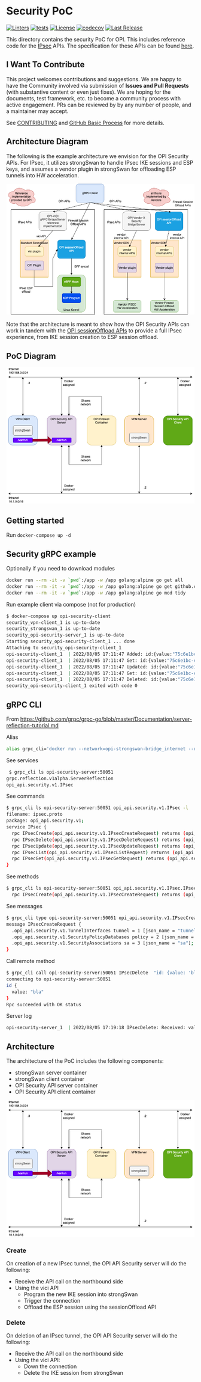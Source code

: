 # Security PoC

[![Linters](https://github.com/opiproject/opi-strongswan-bridge/actions/workflows/linters.yml/badge.svg)](https://github.com/opiproject/opi-strongswan-bridge/actions/workflows/linters.yml)
[![tests](https://github.com/opiproject/opi-strongswan-bridge/actions/workflows/poc-security.yml/badge.svg)](https://github.com/opiproject/opi-strongswan-bridge/actions/workflows/poc-security.yml)
[![License](https://img.shields.io/github/license/opiproject/opi-strongswan-bridge?style=flat-square&color=blue&label=License)](https://github.com/opiproject/opi-strongswan-bridge/blob/master/LICENSE)
[![codecov](https://codecov.io/gh/opiproject/opi-strongswan-bridge/branch/main/graph/badge.svg)](https://codecov.io/gh/opiproject/opi-strongswan-bridge)
[![Last Release](https://img.shields.io/github/v/release/opiproject/opi-strongswan-bridge?label=Latest&style=flat-square&logo=go)](https://github.com/opiproject/opi-strongswan-bridge/releases)

This directory contains the security PoC for OPI. This includes reference code
for the [IPsec](https://github.com/opiproject/opi-api/blob/main/security/proto/ipsec.proto)
APIs. The specification for these APIs can be found
[here](https://github.com/opiproject/opi-api/blob/main/security/v1/autogen.md).

## I Want To Contribute

This project welcomes contributions and suggestions.  We are happy to have the Community involved via submission of **Issues and Pull Requests** (with substantive content or even just fixes). We are hoping for the documents, test framework, etc. to become a community process with active engagement.  PRs can be reviewed by by any number of people, and a maintainer may accept.

See [CONTRIBUTING](https://github.com/opiproject/opi/blob/main/CONTRIBUTING.md) and [GitHub Basic Process](https://github.com/opiproject/opi/blob/main/doc-github-rules.md) for more details.

## Architecture Diagram

The following is the example architecture we envision for the OPI Security
APIs. For IPsec, it utilizes strongSwan to handle IPsec IKE sessions and ESP
keys, and assumes a vendor plugin in strongSwan for offloading ESP tunnels into
HW acceleration.

![OPI Security Architcture](sec-architecture.drawio.png)

Note that the architecture is meant to show how the OPI Security APIs can work
in tandem with the [OPI sessionOffload APIs](https://github.com/opiproject/sessionOffload)
to provide a full IPsec experience, from IKE session creation to ESP session
offload.

## PoC Diagram

![OPI Security PoC Components](opi-security-poc.drawio.png)

## Getting started

Run `docker-compose up -d`

## Security gRPC example

Optionally if you need to download modules

```bash
docker run --rm -it -v `pwd`:/app -w /app golang:alpine go get all
docker run --rm -it -v `pwd`:/app -w /app golang:alpine go get github.com/opiproject/opi-api/security/proto
docker run --rm -it -v `pwd`:/app -w /app golang:alpine go mod tidy
```

Run example client via compose (not for production)

```bash
$ docker-compose up opi-security-client
security_vpn-client_1 is up-to-date
security_strongswan_1 is up-to-date
security_opi-security-server_1 is up-to-date
Starting security_opi-security-client_1 ... done
Attaching to security_opi-security-client_1
opi-security-client_1  | 2022/08/05 17:11:47 Added: id:{value:"75c6e1bc-efed-4044-9888-d3b3503eb786"}
opi-security-client_1  | 2022/08/05 17:11:47 Get: id:{value:"75c6e1bc-efed-4044-9888-d3b3503eb786"}
opi-security-client_1  | 2022/08/05 17:11:47 Updated: id:{value:"75c6e1bc-efed-4044-9888-d3b3503eb786"}
opi-security-client_1  | 2022/08/05 17:11:47 Get: id:{value:"75c6e1bc-efed-4044-9888-d3b3503eb786"}
opi-security-client_1  | 2022/08/05 17:11:47 Deleted: id:{value:"75c6e1bc-efed-4044-9888-d3b3503eb786"}
security_opi-security-client_1 exited with code 0
```

## gRPC CLI

From <https://github.com/grpc/grpc-go/blob/master/Documentation/server-reflection-tutorial.md>

Alias

```bash
alias grpc_cli='docker run --network=opi-strongswan-bridge_internet --rm -it namely/grpc-cli'
```

See services

```bash
 $ grpc_cli ls opi-security-server:50051
grpc.reflection.v1alpha.ServerReflection
opi_api.security.v1.IPsec
```

See commands

```bash
$ grpc_cli ls opi-security-server:50051 opi_api.security.v1.IPsec -l
filename: ipsec.proto
package: opi_api.security.v1;
service IPsec {
  rpc IPsecCreate(opi_api.security.v1.IPsecCreateRequest) returns (opi_api.security.v1.IPsecCreateResponse) {}
  rpc IPsecDelete(opi_api.security.v1.IPsecDeleteRequest) returns (opi_api.security.v1.IPsecDeleteResponse) {}
  rpc IPsecUpdate(opi_api.security.v1.IPsecUpdateRequest) returns (opi_api.security.v1.IPsecUpdateResponse) {}
  rpc IPsecList(opi_api.security.v1.IPsecListRequest) returns (opi_api.security.v1.IPsecListResponse) {}
  rpc IPsecGet(opi_api.security.v1.IPsecGetRequest) returns (opi_api.security.v1.IPsecGetResponse) {}
}
```

See methods

```bash
$ grpc_cli ls opi-security-server:50051 opi_api.security.v1.IPsec.IPsecCreate -l
  rpc IPsecCreate(opi_api.security.v1.IPsecCreateRequest) returns (opi_api.security.v1.IPsecCreateResponse) {}
```

See messages

```bash
$ grpc_cli type opi-security-server:50051 opi_api.security.v1.IPsecCreateRequest
message IPsecCreateRequest {
  .opi_api.security.v1.TunnelInterfaces tunnel = 1 [json_name = "tunnel"];
  .opi_api.security.v1.SecurityPolicyDatabases policy = 2 [json_name = "policy"];
  .opi_api.security.v1.SecurityAssociations sa = 3 [json_name = "sa"];
}
```

Call remote method

```bash
$ grpc_cli call opi-security-server:50051 IPsecDelete  "id: {value: 'bla'}"
connecting to opi-security-server:50051
id {
  value: "bla"
}
Rpc succeeded with OK status
```

Server log

```bash
opi-security-server_1  | 2022/08/05 17:19:18 IPsecDelete: Received: value:"bla"
```

## Architecture

The architecture of the PoC includes the following components:

* strongSwan server container
* strongSwan client container
* OPI Security API server container
* OPI Security API client container

![OPI Security PoC Components](opi-security-poc.drawio.png)

### Create

On creation of a new IPsec tunnel, the OPI API Security server will do the
following:

* Receive the API call on the northbound side
* Using the vici API
  * Program the new IKE session into strongSwan
  * Trigger the connection
  * Offload the ESP session using the sessionOffload API

### Delete

On deletion of an IPsec tunnel, the OPI API Security server will do the
following:

* Receive the API call on the northbound side
* Using the vici API:
  * Down the connection
  * Delete the IKE session from strongSwan

